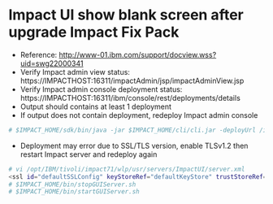 # Impact UI show blank screen after upgrade Impact Fix Pack
* Reference: http://www-01.ibm.com/support/docview.wss?uid=swg22000341
* Verify Impact admin view status: https://IMPACTHOST:16311/impactAdmin/jsp/impactAdminView.jsp
* Verify Impact admin console deployment status: https://IMPACTHOST:16311/ibm/console/rest/deployments/details
* Output should contains at least 1 deployment
* If output does not contain deployment, redeploy Impact admin console
```bash
# $IMPACT_HOME/sdk/bin/java -jar $IMPACT_HOME/cli/cli.jar -deployUrl /impactAdmin/jsp/impactAdminDeploy.jsp -consoleRest https://localhost:16311/ibm/console/rest -deployNotificationUrl https://localhost:16311/impactAdmin/NCLogoutServlet -username ADMIN -password PASSWORD 
```
* Deployment may error due to SSL/TLS version, enable TLSv1.2 then restart Impact server and redeploy again
```bash
# vi /opt/IBM/tivoli/impact71/wlp/usr/servers/ImpactUI/server.xml
<ssl id="defaultSSLConfig" keyStoreRef="defaultKeyStore" trustStoreRef="defaultTrustStore" sslProtocol="TLSv1.2" securityLevel="CUSTOM" enabledCiphers="TLS_ECDHE_RSA_WITH_AES_128_CBC_SHA TLS_RSA_WITH_AES_128_CBC_SHA"/>
# $IMPACT_HOME/bin/stopGUIServer.sh
# $IMPACT_HOME/bin/startGUIServer.sh

